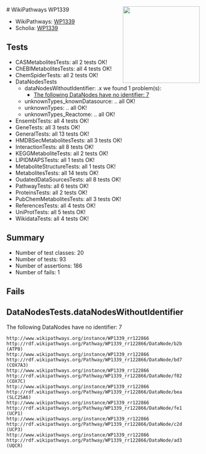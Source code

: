 <img style="float: right; width: 200px" src="https://upload.wikimedia.org/wikipedia/commons/thumb/8/83/Wplogo_with_text_500.png/640px-Wplogo_with_text_500.png" />
# WikiPathways WP1339

* WikiPathways: [WP1339](https://wikipathways.org/pathways/WP1339)
* Scholia: [WP1339](https://scholia.toolforge.org/wikipathways/WP1339)
## Tests
* CASMetabolitesTests: all 2 tests OK!
* ChEBIMetabolitesTests: all 4 tests OK!
* ChemSpiderTests: all 2 tests OK!
* DataNodesTests
    * dataNodesWithoutIdentifier: .x we found 1 problem(s):
        * [The following DataNodes have no identifier: 7](#d2d32fa6)
    * unknownTypes_knownDatasource: .. all OK!
    * unknownTypes: .. all OK!
    * unknownTypes_Reactome: .. all OK!
* EnsemblTests: all 4 tests OK!
* GeneTests: all 3 tests OK!
* GeneralTests: all 13 tests OK!
* HMDBSecMetabolitesTests: all 3 tests OK!
* InteractionTests: all 8 tests OK!
* KEGGMetaboliteTests: all 2 tests OK!
* LIPIDMAPSTests: all 1 tests OK!
* MetaboliteStructureTests: all 1 tests OK!
* MetabolitesTests: all 14 tests OK!
* OudatedDataSourcesTests: all 8 tests OK!
* PathwayTests: all 6 tests OK!
* ProteinsTests: all 2 tests OK!
* PubChemMetabolitesTests: all 3 tests OK!
* ReferencesTests: all 4 tests OK!
* UniProtTests: all 5 tests OK!
* WikidataTests: all 4 tests OK!


## Summary

* Number of test classes: 20
* Number of tests: 93
* Number of assertions: 186
* Number of fails: 1

## Fails

<a name="d2d32fa6" />

## DataNodesTests.dataNodesWithoutIdentifier

The following DataNodes have no identifier: 7
```
http://www.wikipathways.org/instance/WP1339_rr122866 http://rdf.wikipathways.org/Pathway/WP1339_rr122866/DataNode/b2b (ATP8)
http://www.wikipathways.org/instance/WP1339_rr122866 http://rdf.wikipathways.org/Pathway/WP1339_rr122866/DataNode/bd7 (COX7A3)
http://www.wikipathways.org/instance/WP1339_rr122866 http://rdf.wikipathways.org/Pathway/WP1339_rr122866/DataNode/f02 (COX7C)
http://www.wikipathways.org/instance/WP1339_rr122866 http://rdf.wikipathways.org/Pathway/WP1339_rr122866/DataNode/bea (SLC25A6)
http://www.wikipathways.org/instance/WP1339_rr122866 http://rdf.wikipathways.org/Pathway/WP1339_rr122866/DataNode/fe1 (UCP1)
http://www.wikipathways.org/instance/WP1339_rr122866 http://rdf.wikipathways.org/Pathway/WP1339_rr122866/DataNode/c2d (UCP3)
http://www.wikipathways.org/instance/WP1339_rr122866 http://rdf.wikipathways.org/Pathway/WP1339_rr122866/DataNode/ad3 (UQCR)
```

